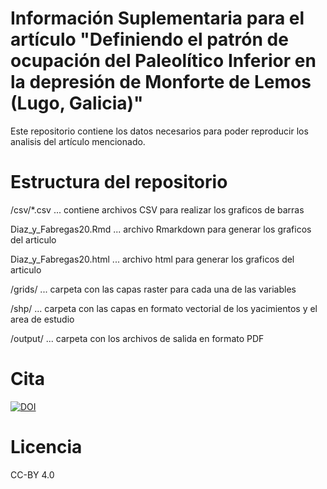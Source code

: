 # Información Suplementaria para el artículo "Definiendo el patrón de ocupación del Paleolítico Inferior en la depresión de Monforte de Lemos (Lugo, Galicia)"
Este repositorio contiene los datos necesarios para poder reproducir los analisis del artículo mencionado.
# Estructura del repositorio
/csv/*.csv ... contiene archivos CSV para realizar los graficos de barras

Diaz_y_Fabregas20.Rmd ... archivo Rmarkdown para generar los graficos del articulo

Diaz_y_Fabregas20.html ... archivo html para generar los graficos del articulo

/grids/ ... carpeta con las capas raster para cada una de las variables

/shp/ ... carpeta con las capas en formato vectorial de los yacimientos y el area de estudio

/output/ ... carpeta con los archivos de salida en formato PDF
# Cita
[![DOI](https://zenodo.org/badge/323601788.svg)](https://zenodo.org/badge/latestdoi/323601788)
# Licencia
CC-BY 4.0
